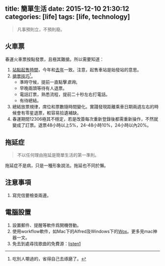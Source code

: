 title: 簡單生活
date: 2015-12-10 21:30:12
categories: [life]
tags: [life, technology]
---

> 凡事預則立，不預則廢。

<!--more-->

## 火車票

春運火車票按點發票，且極其難搶。所以需要知道：

1. [站點起售時間][traintime]，今年和[去年][lastyearticket]一致。注意，起售車站是始發站的意思。
2. [搶票技巧][tickettec][^anote1]。
	- 準時守候，提前一直點擊*查詢*。
	- 早晚兩頭等待有人退票。
	- 電話訂票，熟悉流程，提前二十秒左右打電話。
	- 有待總結。
3. 總結放票規律，席位和票數隨時間變化。實踐發現距離乘車日期兩週左右的時候會有零星退票，較容易拾遺補缺。
4. 春運期間12306極其不穩定，若是改簽每次重新登錄後都需重新操作，不然就變成了訂票。退票48小時以上5%，24-48小時10%，24小時以內20%。

## 拖延症

> 不以任何理由拖延是簡單生活的第一準則。

拖延症不是病，只是一種形象說法。拖延也不同於懶。

## 注意事項

1. 寫完信要檢查兩邊。

## 電腦設置

1. 設置郵件、提醒等軟件爲開機啓動。
2. 使用workflow軟件，如Mac下的Alfred及Windows下的[Wox][githubwox]。更多見mac神器一文。
3. 免去到處尋找歌曲的免費源：[listen1](https://github.com/listen1/listen1_chrome_extension) 

[^anote1]: 吃別人嚼過的，省得自己去琢磨了。

[tickettec]:http://www.zhihu.com/question/20008370#answer-3760520
[traintime]:http://www.12306.cn/mormhweb/zxdt/201511/t20151126_3917.html
[lastyearticket]:http://www.12306.cn/mormhweb/zxdt/201411/t20141126_2316.html
[githubwox]: https://github.com/Wox-launcher/Wox
